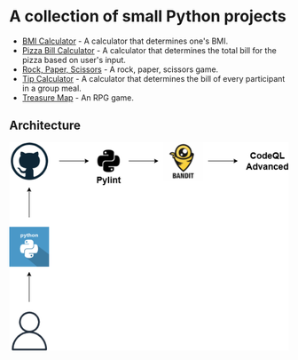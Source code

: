 # A collection of small Python projects

- [BMI Calculator](./BMI_calculator) - A calculator that determines one's BMI.
- [Pizza Bill Calculator](./Pizza_bill_calculator) - A calculator that determines the total bill for the pizza based on user's input.
- [Rock, Paper, Scissors](./Rock_paper_scissors) - A rock, paper, scissors game.
- [Tip Calculator](./Tip_calculator) - A calculator that determines the bill of every participant in a group meal.
- [Treasure Map](./Treasure_map) - An RPG game.

## Architecture
![Diagram](assets/python-projects.drawio.png)